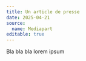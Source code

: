 ```yaml
---
title: Un article de presse
date: 2025-04-21
source:
  name: Mediapart
editable: true
---
```

Bla bla bla lorem ipsum
